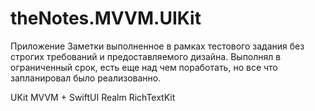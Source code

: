 # theNotes.MVVM.UIKit

Приложение Заметки выполненное в рамках тестового задания без строгих требований и предоставляемого дизайна. Выполнял в ограниченный срок, есть еще над чем поработать, но все что запланировал было реализованно. 

UKit MVVM + SwiftUI
Realm
RichTextKit
